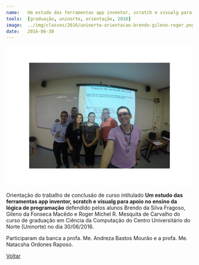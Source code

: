 ```yaml
---
name:  	Um estudo das ferramentas app inventor, scratch e visualg para apoio no ensino da lógica de programação
tools: 	[graduação, uninorte, orientação, 2016]
image: 	../img/classes/2016/uninorte-orientacao-brendo-gileno-roger.png
date: 	2016-06-30
---
```


![](../img/classes/2016/uninorte-orientacao-brendo-gileno-roger.png)

Orientação do trabalho de conclusão de curso intitulado **Um estudo das ferramentas app inventor, scratch e visualg para apoio no ensino da lógica de programação** defendido pelos alunos Brendo da Silva Fragoso, Gileno da Fonseca Macêdo e Roger Michel R. Mesquita de Carvalho do curso de graduação em Ciência da Computação do Centro Universitário do Norte (Uninorte) no dia 30/06/2016. 

Participaram da banca a profa. Me. Andreza Bastos Mourão e a profa. Me. Natacsha Ordones Raposo. 

<p class="text-center">
	<a class="btn btn-outline-primary mt-1" href="{{ site.baseurl }}/classes/">Voltar</a>
</p>